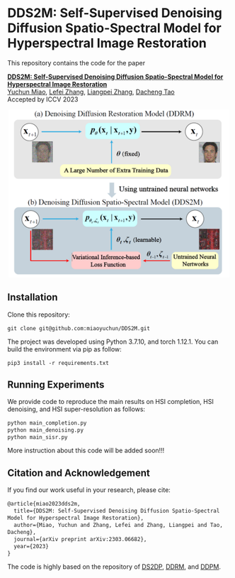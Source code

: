 # DDS2M: Self-Supervised Denoising Diffusion Spatio-Spectral Model for Hyperspectral Image Restoration
This repository contains the code for the paper 

**[DDS2M: Self-Supervised Denoising Diffusion Spatio-Spectral Model for Hyperspectral Image Restoration][1]**  
[Yuchun Miao][myc], [Lefei Zhang][zlf], [Liangpei Zhang][zlp], [Dacheng Tao][tdc]   
Accepted by ICCV 2023

<div align="center">
  <img src="figures/motivation.png" width="500px" />
</div>

## Installation
Clone this repository:
```
git clone git@github.com:miaoyuchun/DDS2M.git
```

The project was developed using Python 3.7.10, and torch 1.12.1.
You can build the environment via pip as follow:

```
pip3 install -r requirements.txt
```

## Running Experiments
We provide code to reproduce the main results on HSI completion, HSI denoising, and HSI super-resolution as follows:
```
python main_completion.py
python main_denoising.py
python main_sisr.py
```
More instruction about this code will be added soon!!!

## Citation and Acknowledgement
If you find our work useful in your research, please cite:

```
@article{miao2023dds2m,
  title={DDS2M: Self-Supervised Denoising Diffusion Spatio-Spectral Model for Hyperspectral Image Restoration},
  author={Miao, Yuchun and Zhang, Lefei and Zhang, Liangpei and Tao, Dacheng},
  journal={arXiv preprint arXiv:2303.06682},
  year={2023}
}
```

The code is highly based on the repository of [DS2DP](https://github.com/miaoyuchun/DS2DP), [DDRM](https://github.com/bahjat-kawar/ddrm), and [DDPM](https://github.com/lucidrains/denoising-diffusion-pytorch).


[1]: https://arxiv.org/abs/1701.06487
[myc]: https://scholar.google.com/citations?user=-ec3mwUAAAAJ&hl=en
[zlf]: https://scholar.google.com/citations?user=BLKHwNwAAAAJ&hl=en
[zlp]: https://scholar.google.com/citations?user=vzj2hcYAAAAJ&hl=en
[tdc]: https://scholar.google.com/citations?user=RwlJNLcAAAAJ&hl=en
